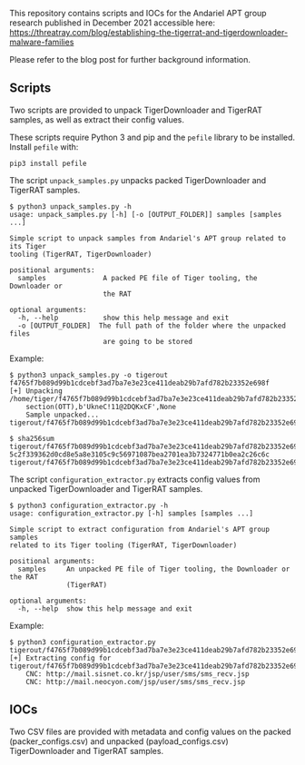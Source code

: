 This repository contains scripts and IOCs for the Andariel APT group research published in December 2021 accessible here: https://threatray.com/blog/establishing-the-tigerrat-and-tigerdownloader-malware-families

Please refer to the blog post for further background information.


## Scripts

Two scripts are provided to unpack TigerDownloader and TigerRAT samples, as well as extract their config values.

These scripts require Python 3 and pip and the `pefile` library to be installed. Install `pefile` with:
```
pip3 install pefile
```

The script `unpack_samples.py` unpacks packed TigerDownloader and TigerRAT samples.

```
$ python3 unpack_samples.py -h
usage: unpack_samples.py [-h] [-o [OUTPUT_FOLDER]] samples [samples ...]

Simple script to unpack samples from Andariel's APT group related to its Tiger
tooling (TigerRAT, TigerDownloader)

positional arguments:
  samples              A packed PE file of Tiger tooling, the Downloader or
                       the RAT

optional arguments:
  -h, --help           show this help message and exit
  -o [OUTPUT_FOLDER]  The full path of the folder where the unpacked files
                       are going to be stored

```

Example:

```
$ python3 unpack_samples.py -o tigerout f4765f7b089d99b1cdcebf3ad7ba7e3e23ce411deab29b7afd782b23352e698f
[+] Unpacking /home/tiger/f4765f7b089d99b1cdcebf3ad7ba7e3e23ce411deab29b7afd782b23352e698f
	section(OTT),b'UkneC!11@2DQKxCF',None
	Sample unpacked... tigerout/f4765f7b089d99b1cdcebf3ad7ba7e3e23ce411deab29b7afd782b23352e698f.unpacked

$ sha256sum tigerout/f4765f7b089d99b1cdcebf3ad7ba7e3e23ce411deab29b7afd782b23352e698f.unpacked
5c2f339362d0cd8e5a8e3105c9c56971087bea2701ea3b7324771b0ea2c26c6c  tigerout/f4765f7b089d99b1cdcebf3ad7ba7e3e23ce411deab29b7afd782b23352e698f.unpacked
```

The script `configuration_extractor.py` extracts config values from unpacked TigerDownloader and TigerRAT samples.

```
$ python3 configuration_extractor.py -h
usage: configuration_extractor.py [-h] samples [samples ...]

Simple script to extract configuration from Andariel's APT group samples
related to its Tiger tooling (TigerRAT, TigerDownloader)

positional arguments:
  samples     An unpacked PE file of Tiger tooling, the Downloader or the RAT
              (TigerRAT)

optional arguments:
  -h, --help  show this help message and exit
```

Example:

```
$ python3 configuration_extractor.py tigerout/f4765f7b089d99b1cdcebf3ad7ba7e3e23ce411deab29b7afd782b23352e698f.unpacked
[+] Extracting config for tigerout/f4765f7b089d99b1cdcebf3ad7ba7e3e23ce411deab29b7afd782b23352e698f.unpacked
	CNC: http://mail.sisnet.co.kr/jsp/user/sms/sms_recv.jsp
	CNC: http://mail.neocyon.com/jsp/user/sms/sms_recv.jsp
```

## IOCs

Two CSV files are provided with metadata and config values on the packed (packer_configs.csv) and unpacked (payload_configs.csv) TigerDownloader and TigerRAT samples.
